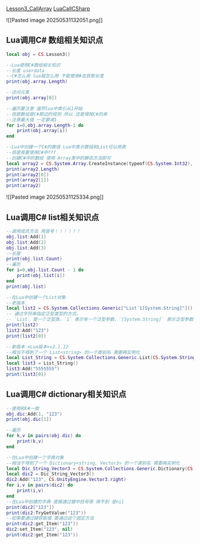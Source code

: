 [Lesson3_CallArray](file:///D:/Obsidian%20Unity/Unity/%E7%83%AD%E6%9B%B4%E6%96%B0%E6%96%B9%E6%A1%88/Assets/Lua/xLua/Lesson3_CallArray.lua)
[LuaCallCSharp](file:///D:/Obsidian%20Unity/Unity/%E7%83%AD%E6%9B%B4%E6%96%B0%E6%96%B9%E6%A1%88/Assets/Scripts/LuaCallCS/LuaCallCSharp.cs)

![[Pasted image 20250531132051.png]]
## Lua调用C# 数组相关知识点
```lua
local obj = CS.Lesson3()

--Lua使用C#数组相关知识
--长度 userdata
--C#怎么用 lua就怎么用 不能使用#去获取长度
print(obj.array.Length)

--访问元素
print(obj.array[0])

--遍历要注意 虽然lua中索引从1开始
--但是数组是C#那边的规则 所以 还是得按C#的来
--注意最大值 一定要减1
for i=0,obj.array.Length-1 do
	print(obj.array[i])
end

--Lua中创建一个C#的数组 Lua中表示数组和List可以用表 
--但是我要使用C#中???
--创建C#中的数组 使用 Array类中的静态方法即可
local array2 = CS.System.Array.CreateInstance(typeof(CS.System.Int32), 10)
print(array2.Length)
print(array2[0])
print(array2[1])
print(array2)
```
![[Pasted image 20250531125334.png]]
## Lua调用C# list相关知识点
```lua
--调用成员方法 用冒号！！！！！！
obj.list:Add(1)
obj.list:Add(2)
obj.list:Add(3)
--长度
print(obj.list.Count)
--遍历
for i=0,obj.list.Count - 1 do
	print(obj.list[i])
end
print(obj.list)

--在Lua中创建一个List对象
--老版本
local list2 = CS.System.Collections.Generic["List`1[System.String]"]()
-- 通过字符串指定泛型类型的方式。
-- `List` 是一个泛型类，`1` 表示有一个泛型参数，`[System.String]` 表示泛型参数的类型是 `System.String`。
print(list2)
list2:Add("123")
print(list2[0])

--新版本 xLua版本>v2.1.12
--相当于得到了一个 List<string> 的一个类别名 需要再实例化
local List_String = CS.System.Collections.Generic.List(CS.System.String)
local list3 = List_String()
list3:Add("5555555")
print(list3[0])
```

## Lua调用C# dictionary相关知识点
```lua
--使用和C#一致
obj.dic:Add(1, "123")
print(obj.dic[1])

--遍历
for k,v in pairs(obj.dic) do
	print(k,v)
end

--在Lua中创建一个字典对象
--相当于得到了一个 Dictionary<string, Vector3> 的一个类别名 需要再实例化
local Dic_String_Vector3 = CS.System.Collections.Generic.Dictionary(CS.System.String, CS.UnityEngine.Vector3)
local dic2 = Dic_String_Vector3()
dic2:Add("123", CS.UnityEngine.Vector3.right)
for i,v in pairs(dic2) do
	print(i,v)
end
--在Lua中创建的字典 直接通过键中括号得 得不到 是nil
print(dic2["123"])
print(dic2:TryGetValue("123"))
--如果要通过键获取值 要通过这个固定方法
print(dic2:get_Item("123"))
dic2:set_Item("123", nil)
print(dic2:get_Item("123"))
```
